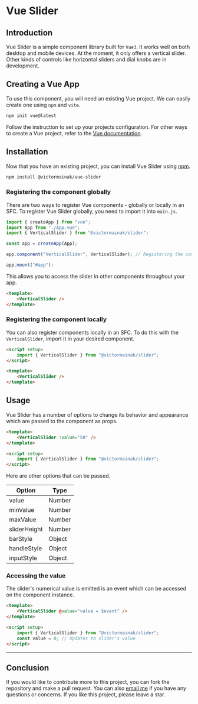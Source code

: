 # Vue Slider

## Introduction

Vue Slider is a simple component library built for ```Vue3```. It works well on both desktop and mobile devices. At the moment, it only offers a vertical slider. Other kinds of controls like horizontal sliders and dial knobs are in development.


## Creating a Vue App

To use this component, you will need an existing Vue project. We can easily create one using `npm` and `vite`.

```bash
npm init vue@latest
```

Follow the instruction to set up your projects configuration. For other ways to create a Vue project, refer to the [Vue documentation](https://vuejs.org/guide/quick-start.html).

## Installation

Now that you have an existing project, you can install Vue Slider using [npm](https://www.npmjs.com/package/@victormainak/vue-slider).

```bash
npm install @victormainak/vue-slider
```

### Registering the component globally

There are two ways to register Vue components - globally or locally in an SFC. To register Vue Slider globally, you need to import it into `main.js`.

```js
import { createApp } from "vue";
import App from "./App.vue";
import { VerticalSlider } from "@victormainak/slider";

const app = createApp(App);

app.component("VerticalSlider", VerticalSlider); // Registering the component globally

app.mount("#app");
```

This allows you to access the slider in other components throughout your app.

```html
<template>
    <VerticalSlider />
</template>
```

### Registering the component locally

You can also register components locally in an SFC. To do this with the `VerticalSlider`, import it in your desired component.

```html
<script setup>
    import { VerticalSlider } from "@victormainak/slider";
</script>

<template>
    <VerticalSlider />
</template>
```

## Usage

Vue Slider has a number of options to change its behavior and appearance which are passed to the component as props.

```html
<template>
    <VerticalSlider :value="50" />
</template>

<script setup>
    import { VerticalSlider } from "@victormainak/slider";
</script>
```

Here are other options that can be passed.

| Option       | Type   |
| ------------ | ------ |
| value        | Number |
| minValue     | Number |
| maxValue     | Number |
| sliderHeight | Number |
| barStyle     | Object |
| handleStyle  | Object |
| inputStyle   | Object |

### Accessing the value

The slider's numerical value is emitted is an event which can be accessed on the component instance.

```html
<template>
    <VerticalSlider @value="value = $event" />
</template>

<script setup>
    import { VerticalSlider } from "@victormainak/slider";
    const value = 0; // Updates to slider's value
</script>
```

---

## Conclusion
If you would like to contribute more to this project, you can fork the repository and make a pull request. You can also [email me](mailto:contact@victormaina.com) if you have any questions or concerns. If you like this project, please leave a star.
